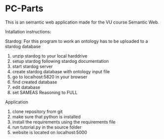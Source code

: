 # PC-Parts
This is an semantic web application made for the VU course Semantic Web.

Intallation instructions:

Stardog: For this program to work an ontology has to be uploaded to a stardog database
1) unzip stardog to your local harddrive
2) setup stardog following stardog documentation
3) start stardog server
4) create stardog database with ontology input file
5) go to localhost:5820 in your browser
6) find created database
7) edit database
8) set SAMEAS Reasoning to FULL

Application
1) clone repository from git
2) make sure that python is installed
3) install the requirements using the requirements file
4) run tutorial.py in the source folder
5) website is located on localhost:5000
